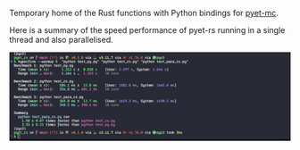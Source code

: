 Temporary home of the Rust functions with Python bindings for [pyet-mc](https://github.com/JaminMartin/pyet-mc).

Here is a summary of the speed performance of pyet-rs running in a single thread and also parallelised.

<p align="center">
  <img  alt="benchmarks" src="./bench.png">
</p>